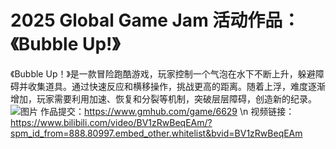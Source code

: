# 2025 Global Game Jam 活动作品：《Bubble Up!》
  《Bubble Up！》是一款冒险跑酷游戏，玩家控制一个气泡在水下不断上升，躲避障碍并收集道具。通过快速反应和横移操作，挑战更高的距离。随着上浮，难度逐渐增加，玩家需要利用加速、恢复和分裂等机制，突破层层障碍，创造新的纪录。
![图片](https://github.com/user-attachments/assets/95c9cad5-1dea-4d34-b2ad-685e40f2d58f)
作品提交：https://www.gmhub.com/game/6629 \n
视频链接：https://www.bilibili.com/video/BV1zRwBeqEAm/?spm_id_from=888.80997.embed_other.whitelist&bvid=BV1zRwBeqEAm

